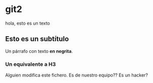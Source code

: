 # git2
hola, esto es un texto
## Esto es un subtítulo
Un párrafo con texto **en negrita**.
### Un equivalente a H3

Alguien modifica este fichero. Es de nuestro equipo?? Es un hacker?
